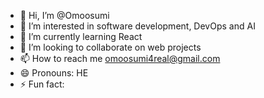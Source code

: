 - 👋 Hi, I’m @Omoosumi
- 👀 I’m interested in software development, DevOps and AI
- 🌱 I’m currently learning React
- 💞️ I’m looking to collaborate on web projects
- 📫 How to reach me omoosumi4real@gmail.com
- 😄 Pronouns: HE
- ⚡ Fun fact: 

<!---
Omoosumi/Omoosumi is a ✨ special ✨ repository because its `README.md` (this file) appears on your GitHub profile.
You can click the Preview link to take a look at your changes.
--->
